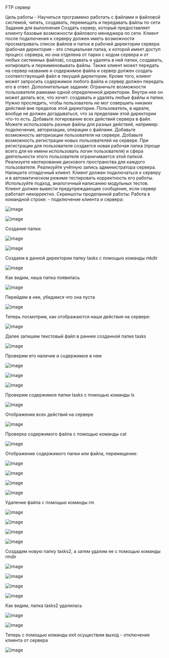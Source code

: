 FTP сервер


Цель работы - Научиться программно работать с файлами и файловой системой, читать, создавать, перемещать и передавать файлы по сети
Задания для выполнения
Создать сервер, который предоставляет клиенту базовые возможности файлового менеджера по сети. Клиент после подключения к серверу должен иметь возможности просматривать список файлов и папок в рабочей директории сервера (рабочая директория - это специальная папка, к которой имеет доступ процесс сервера, но она отделена от парки с кодом сервера и от любых системных файлов), создавать и удалять в ней папки, создавать, копировать и переименовывать файлы. Также клиент может передать на сервер название и содержимое файла и сервер должен создать соответствующий файл в текущей директории. Кроме того, клиент может запросить содержимое любого файла и сервер должен передать его в ответ.
Дополнительные задания:
Ограничьте возможности пользователя рамками одной определенной директории. Внутри нее он может делать все, что хочет: создавать и удалять любые файлы и папки. Нужно проследить, чтобы пользователь не мог совершить никаких действий вне пределов этой директории. Пользователь, в идеале, вообще не должен догадываться, что за пределами этой директории что-то есть.
Добавьте логирование всех действий сервера в файл. Можете использовать разные файлы для разных действий, например: подключения, авторизации, операции с файлами.
Добавьте возможность авторизации пользователя на сервере.
Добавьте возможность регистрации новых пользователей на сервере. При регистрации для пользователя создается новая рабочая папка (проще всего для ее имени использовать логин пользователя) и сфера деятельности этого пользователя ограничивается этой папкой.
Реализуете квотирование дискового пространства для каждого пользователя.
Реализуйте учётную запись администратора сервера.
Напишите отладочный клиент. Клиент должен подключаться к серверу и в автоматическом режиме тестировать корректность его работы. Используйте подход, аналогичный написанию модульных тестов. Клиент должен вывести предупреждающее сообщение, если сервер работает некорректно.
Скриншоты проделанной работы: 
Работа в командной строке:  - подключение клиента и сервера: 

![image](https://user-images.githubusercontent.com/92279258/146115305-47e567bb-3ad1-49f8-a8e9-43ba25ce25cf.png)


![image](https://user-images.githubusercontent.com/92279258/146114989-1afcc3ab-ba4a-470a-b2f2-6799427b25dc.png)

Создание папки:

![image](https://user-images.githubusercontent.com/92279258/146251059-4e18e827-87af-42e3-b3ce-0e97af644acf.png)

![image](https://user-images.githubusercontent.com/92279258/146251102-3bb345b0-35ef-4991-b119-36ae056c711c.png)

Создаем в данной директории папку tasks с помощью команды mkdir 

![image](https://user-images.githubusercontent.com/92279258/146251179-83d63d5c-d82f-42c1-bb0b-371a08afe156.png)

Как видим, наша папка появилась 

![image](https://user-images.githubusercontent.com/92279258/146251255-40a1e259-1016-450f-bd7e-a17c874cd1ad.png)

Перейдем в нее, убедимся что она пуста 

![image](https://user-images.githubusercontent.com/92279258/146251320-1af98d37-37c2-428d-ad98-64192802292c.png)

Теперь посмотрим, как отображаются наши действия на сервере:

![image](https://user-images.githubusercontent.com/92279258/146251502-e589bcc7-0c0e-4ba1-ad2b-1fd25df60ed8.png)

Далее запишем текстовый файл в раннее созданной папке tasks

![image](https://user-images.githubusercontent.com/92279258/146251703-c6ced06c-cde0-4fa5-b5f8-2530dd1c3c4d.png)

Проверим его наличие и содержимое в нем

![image](https://user-images.githubusercontent.com/92279258/146251856-38bb975d-4aa6-4128-9388-0b0cf1d38771.png)

![image](https://user-images.githubusercontent.com/92279258/146251885-9d31847a-84ef-44ee-9890-508e1be4ca48.png)

![image](https://user-images.githubusercontent.com/92279258/146251939-be02f92b-3672-44ff-8b34-a1bc321b5b01.png)

Проверим содержимое папки tasks с помощью команды ls

![image](https://user-images.githubusercontent.com/92279258/146252106-a0ed0abf-bf01-4f13-8283-00bd12713464.png)

Отображение всех действий на сервере 

![image](https://user-images.githubusercontent.com/92279258/146252191-c72fb695-d6bc-4fd0-977f-cf388b3dbfd6.png)

Проверка содержимого файла с помощью команды cat 

![image](https://user-images.githubusercontent.com/92279258/146253383-f84d953f-6944-42e1-b0fe-e065ee2b8276.png)


Отображение содержимого папки или файла, перемещение: 

![image](https://user-images.githubusercontent.com/92279258/146253485-4bb41c3a-8030-4a28-a765-39726d1818b8.png)


![image](https://user-images.githubusercontent.com/92279258/146253083-4b67af59-27f2-4184-929d-94321838ff7d.png)


![image](https://user-images.githubusercontent.com/92279258/146254290-78bb7076-c9e8-4f64-91ad-0c6d0bc73ec1.png)


![image](https://user-images.githubusercontent.com/92279258/146253552-ed7fdf4e-574d-47bf-a415-26a55b083719.png)


Удаление файла с помощью команды rm

![image](https://user-images.githubusercontent.com/92279258/146254529-ff984614-1fa6-4f98-81c5-21c4c07a59ab.png)

![image](https://user-images.githubusercontent.com/92279258/146253737-6e680665-7d27-4403-b3a0-c80e49870ac9.png)

![image](https://user-images.githubusercontent.com/92279258/146253815-02e271a8-5fa2-42ee-9abe-c4e6483b1b02.png)

![image](https://user-images.githubusercontent.com/92279258/146253843-30df9296-c4bf-46a2-84e1-af40cb291bbb.png)

Создадим новую папку tasks2, а затем удалим ее с помощью команды rmdir

![image](https://user-images.githubusercontent.com/92279258/146256662-5938a483-d312-481a-8a24-9c3e43e82950.png)

![image](https://user-images.githubusercontent.com/92279258/146256446-435ccd99-82b6-4120-b3c2-e2d55b5da616.png)

![image](https://user-images.githubusercontent.com/92279258/146256483-eab8acf8-d8a7-410d-ba8a-df1193a108c6.png)

![image](https://user-images.githubusercontent.com/92279258/146256533-a5669266-6fbd-479a-831b-127dc2bb941a.png)

Как видим, папка tasks2 удалилась 

![image](https://user-images.githubusercontent.com/92279258/146256631-ee72c23e-3d2a-411d-bbb5-129e0c033a5a.png)

![image](https://user-images.githubusercontent.com/92279258/146256767-db2dbd9d-ff5a-4e44-9735-31511d9cf276.png)

Теперь с помощью команды exit осуществим выход - отключение клиента от сервера

![image](https://user-images.githubusercontent.com/92279258/146256984-775c28c1-a309-494d-8b6c-fff4e7768716.png)

























